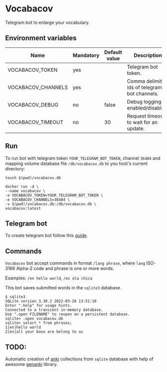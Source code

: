 # Vocabacov

Telegram bot to enlarge your vocabulary.

## Environment variables
| Name               | Mandatory | Default value | Description                                   |
|--------------------|-----------|---------------|-----------------------------------------------|
| VOCABACOV_TOKEN    | yes       |               | Telegram bot token.                           |
| VOCABACOV_CHANNELS | yes       |               | Comma delimited ids of telegram bot channels. |
| VOCABACOV_DEBUG    | no        | false         | Debug logging enabled/disabled.               |
| VOCABACOV_TIMEOUT  | no        | 30            | Request timeout to wait for an update.        |

## Run

To run bot with telegram token `YOUR_TELEGRAM_BOT_TOKEN`, channel `36484` and mapping volume database file
`/db/vocabacov.db` to you host's current directory:
```shell
touch $(pwd)/vocabacov.db

docker run -d \
--name vocabacov \
-e VOCABACOV_TOKEN=YOUR_TELEGRAM_BOT_TOKEN \
-e VOCABACOV_CHANNELS=36484 \
-v $(pwd)/vocabacov.db:/db/vocabacov.db \
vocabacov:latest
```

## Telegram bot

To create telegram bot follow this [guide](https://core.telegram.org/bots).

## Commands

`Vocabacov` bot accept commands in format `/lang phrase`, 
where `lang` ISO-3166 Alpha-2 code and phrase is one or more words.

Examples: `/en hello world`, `/es ola chica`

This bot saves submitted words in the `sqlite3` database.
```shell
$ sqlite3
SQLite version 3.38.2 2022-03-26 13:51:10
Enter ".help" for usage hints.
Connected to a transient in-memory database.
Use ".open FILENAME" to reopen on a persistent database.
sqlite> .open vocabacov.db
sqlite> select * from phrases;
1|en|hello world
2|en|all your base are belong to us
```

## TODO:
Automatic creation of [anki](https://apps.ankiweb.net/) collections from `sqlite` database 
with help of awesome [genanki](https://github.com/kerrickstaley/genanki) library.